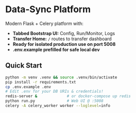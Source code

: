 
# Data‑Sync Platform

Modern Flask + Celery platform with:
* **Tabbed Bootstrap UI:** Config, Run/Monitor, Logs
* **Transfer Home:** `/` routes to transfer dashboard
* **Ready for isolated production use on port 5008**
* **.env.example prefilled for safe local dev**

## Quick Start

```bash
python -m venv .venv && source .venv/bin/activate
pip install -r requirements.txt
cp .env.example .env
# Edit .env for your DB URIs & credentials!
redis-server &             # or docker‑compose up redis
python run.py              # Web UI @ :5008
celery -A celery_worker worker --loglevel=info
```
